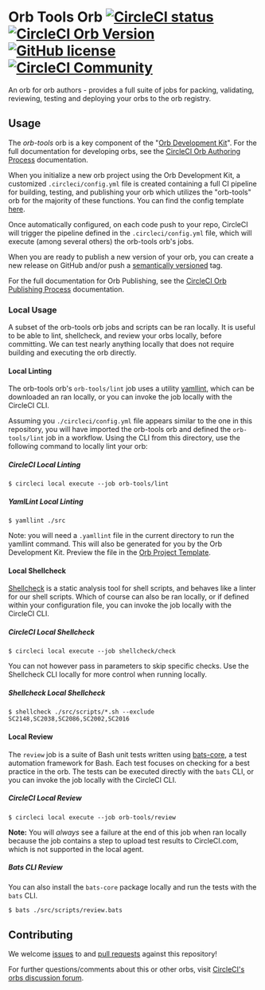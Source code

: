# Orb Tools Orb [![CircleCI status](https://circleci.com/gh/CircleCI-Public/orb-tools-orb.svg "CircleCI status")](https://circleci.com/gh/CircleCI-Public/orb-tools-orb) [![CircleCI Orb Version](https://badges.circleci.com/orbs/circleci/orb-tools.svg)](https://circleci.com/orbs/registry/orb/circleci/orb-tools) [![GitHub license](https://img.shields.io/badge/license-MIT-blue.svg)](https://raw.githubusercontent.com/CircleCI-Public/orb-tools-orb/master/LICENSE) [![CircleCI Community](https://img.shields.io/badge/community-CircleCI%20Discuss-343434.svg)](https://discuss.circleci.com/c/ecosystem/orbs)

An orb for orb authors - provides a full suite of jobs for packing, validating, reviewing, testing and deploying your orbs to the orb registry.

## Usage

The _orb-tools_ orb is a key component of the "[Orb Development Kit](https://circleci.com/docs/2.0/orb-author/#orb-development-kit)". For the full documentation for developing orbs, see the [CircleCI Orb Authoring Process](https://circleci.com/docs/2.0/orb-author/) documentation.

When you initialize a new orb project using the Orb Development Kit, a customized `.circleci/config.yml` file is created containing a full CI pipeline for building, testing, and publishing your orb which utilizes the "orb-tools" orb for the majority of these functions. You can find the config template [here](https://github.com/CircleCI-Public/Orb-Project-Template/).

Once automatically configured, on each code push to your repo, CircleCI will trigger the pipeline defined in the `.circleci/config.yml` file, which will execute (among several others) the orb-tools orb's jobs.

When you are ready to publish a new version of your orb, you can create a new release on GitHub and/or push a [semantically versioned](https://semver.org/) tag.

For the full documentation for Orb Publishing, see the [CircleCI Orb Publishing Process](https://circleci.com/docs/2.0/creating-orbs/) documentation.

### Local Usage

A subset of the orb-tools orb jobs and scripts can be ran locally. It is useful to be able to lint, shellcheck, and review your orbs locally, before committing. We can test nearly anything locally that does not require building and executing the orb directly.

#### Local Linting

The orb-tools orb's `orb-tools/lint` job uses a utility [yamllint](https://yamllint.readthedocs.io/en/stable/), which can be downloaded an ran locally, or you can invoke the job locally with the CircleCI CLI.

Assuming you `./circleci/config.yml` file appears similar to the one in this repository, you will have imported the orb-tools orb and defined the `orb-tools/lint` job in a workflow. Using the CLI from this directory, use the following command to locally lint your orb:

##### CircleCI Local Linting

```shell
$ circleci local execute --job orb-tools/lint
```

##### YamlLint Local Linting

```shell
$ yamllint ./src
```

Note: you will need a `.yamllint` file in the current directory to run the yamllint command. This will also be generated for you by the Orb Development Kit. Preview the file in the [Orb Project Template](https://github.com/CircleCI-Public/Orb-Project-Template).

#### Local Shellcheck

[Shellcheck](https://github.com/koalaman/shellcheck) is a static analysis tool for shell scripts, and behaves like a linter for our shell scripts. Which of course can also be ran locally, or if defined within your configuration file, you can invoke the job locally with the CircleCI CLI.

##### CircleCI Local Shellcheck

```shell
$ circleci local execute --job shellcheck/check
```

You can not however pass in parameters to skip specific checks. Use the Shellcheck CLI locally for more control when running locally.

##### Shellcheck Local Shellcheck

```shell
$ shellcheck ./src/scripts/*.sh --exclude SC2148,SC2038,SC2086,SC2002,SC2016
```

#### Local Review

The `review` job is a suite of Bash unit tests written using [bats-core](https://github.com/bats-core/bats-core), a test automation framework for Bash. Each test focuses on checking for a best practice in the orb. The tests can be executed directly with the `bats` CLI, or you can invoke the job locally with the CircleCI CLI.

##### CircleCI Local Review

```shell
$ circleci local execute --job orb-tools/review
```

**Note:** You will _always_ see a failure at the end of this job when ran locally because the job contains a step to upload test results to CircleCI.com, which is not supported in the local agent.

##### Bats CLI Review

You can also install the `bats-core` package locally and run the tests with the `bats` CLI.

```shell
$ bats ./src/scripts/review.bats
```

## Contributing

We welcome [issues](https://github.com/CircleCI-Public/orb-tools-orb/issues) to and [pull requests](https://github.com/CircleCI-Public/orb-tools-orb/pulls) against this repository!

For further questions/comments about this or other orbs, visit [CircleCI's orbs discussion forum](https://discuss.circleci.com/c/ecosystem/orbs).
